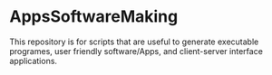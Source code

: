 # AppsSoftwareMaking
This repository is for scripts that are useful to generate executable programes, user friendly software/Apps, and client-server interface applications.    
